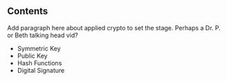 ## Contents
Add paragraph here about applied crypto to set the stage. Perhaps a Dr. P.  or Beth talking head vid?


- Symmetric Key 
- Public Key 
- Hash Functions
- Digital Signature

